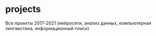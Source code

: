 # projects
Все проекты 2017-2021 (нейросети, анализ данных, компьютерная лингвистика, информационный поиск)
